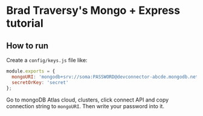 # Brad Traversy's Mongo + Express tutorial

## How to run

Create a `config/keys.js` file like:

``` javascript
module.exports = {
  mongoURI: 'mongodb+srv://soma:PASSWORD@devconnector-abcde.mongodb.net/test?retryWrites=true&w=majority',
  secretOrKey: 'secret'
};
```

Go to mongoDB Atlas cloud, clusters, click connect API and copy connection string to `mongoURI`. Then write your password into it.
